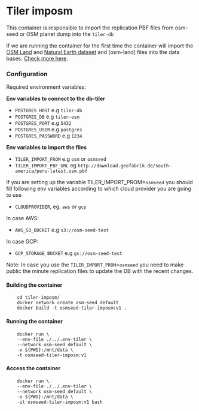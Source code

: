 # Tiler imposm

This container is responsible to import the replication PBF files from osm-seed or OSM planet dump into the `tiler-db`

If we are running the container for the first time the container will import the [OSM Land](http://data.openstreetmapdata.com/land-polygons-split-3857.zip) and [Natural Earth dataset](http://nacis.org/initiatives/natural-earth) and [osm-land] files into the data bases. [Check more here](https://github.com/go-spatial/tegola-osm#import-the-osm-land-and-natural-earth-dataset-requires-gdal-natural-earth-can-be-skipped-if-youre-only-interested-in-osm).



### Configuration

Required environment variables:

 **Env variables to connect to the db-tiler**

- `POSTGRES_HOST` e.g `tiler-db`
- `POSTGRES_DB` e.g `tiler-osm`
- `POSTGRES_PORT` e.g `5432`
- `POSTGRES_USER` e.g `postgres`
- `POSTGRES_PASSWORD` e.g `1234`

 **Env variables to  import the files**

- `TILER_IMPORT_FROM` e.g `osm` or `osmseed`
- `TILER_IMPORT_PBF_URL` eg `http://download.geofabrik.de/south-america/peru-latest.osm.pbf`



If you are setting up the variable TILER_IMPORT_PROM=`osmseed` you should fill following env variables according to which cloud provider you are going to use

- `CLOUDPROVIDER`, eg. `aws` or `gcp`

In case AWS:

- `AWS_S3_BUCKET` e.g `s3://osm-seed-test`

In case GCP:

- `GCP_STORAGE_BUCKET` e.g `gs://osm-seed-test`

Note: In case you use the `TILER_IMPORT_PROM`=`osmseed` you need to make public the minute replication files to update the DB with the recent changes.


#### Building the container

```
    cd tiler-imposm/
    docker network create osm-seed_default
    docker build -t osmseed-tiler-imposm:v1 .
```

#### Running the container

```
    docker run \
    --env-file ./../.env-tiler \
    --network osm-seed_default \
    -v ${PWD}:/mnt/data \
    -t osmseed-tiler-imposm:v1 
```


#### Access the container

```
    docker run \
    --env-file ./../.env-tiler \
    --network osm-seed_default \
    -v ${PWD}:/mnt/data \
    -it osmseed-tiler-imposm:v1 bash
```
